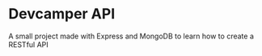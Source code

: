# Devcamper API

A small project made with Express and MongoDB to learn how to create a RESTful API
